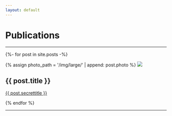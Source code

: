 ```yaml
---
layout: default
---
```

# Publications
<!--- Text can be **bold**, _italic_, or ~~strikethrough~~.--->
* * *

{%- for post in site.posts -%}

<div>
  {% assign photo_path = '/img/large/' | append: post.photo %}
  <img src="{{ photo_path | relative_url }}" />
  <h2>{{ post.title }}</h2>
  <a href="{{ post.url }}">{{ post.secrettitle }}</a>
</div>

{% endfor %}

* * *
<!---The above section is an example of how posts should look on the front page!--->
<!---
### Small image
![Octocat](https://github.githubassets.com/images/icons/emoji/octocat.png)
### Large image
![Branching](https://guides.github.com/activities/hello-world/branching.png)
--->